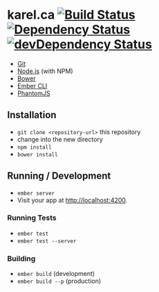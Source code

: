 # karel.ca [![Build Status](https://travis-ci.org/karelvuong/website-ember.svg?branch=master)](https://travis-ci.org/karelvuong/website-ember) [![Dependency Status](https://david-dm.org/karelvuong/website-ember.svg)](https://david-dm.org/karelvuong/website-ember.svg) [![devDependency Status](https://david-dm.org/karelvuong/website-ember/dev-status.svg?style=flat)](https://david-dm.org/karelvuong/website-ember#info=devDependencies)

* [Git](http://git-scm.com/)
* [Node.js](http://nodejs.org/) (with NPM)
* [Bower](http://bower.io/)
* [Ember CLI](http://www.ember-cli.com/)
* [PhantomJS](http://phantomjs.org/)

## Installation

* `git clone <repository-url>` this repository
* change into the new directory
* `npm install`
* `bower install`

## Running / Development

* `ember server`
* Visit your app at [http://localhost:4200](http://localhost:4200).

### Running Tests

* `ember test`
* `ember test --server`

### Building

* `ember build` (development)
* `ember build --p` (production)
